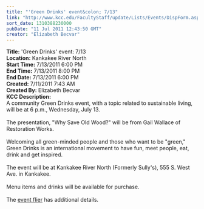 ```yaml
---
title: "'Green Drinks' event&colon; 7/13"
link: "http://www.kcc.edu/FacultyStaff/update/Lists/Events/DispForm.aspx?ID=106"
sort_date: 1310388230000
pubDate: "11 Jul 2011 12:43:50 GMT"
creator: "Elizabeth Becvar"
---
```


<div><b>Title:</b> &#39;Green Drinks&#39; event: 7/13</div>
<div><b>Location:</b> Kankakee River North</div>
<div><b>Start Time:</b> 7/13/2011 6:00 PM</div>
<div><b>End Time:</b> 7/13/2011 8:00 PM</div>
<div><b>End Date:</b> 7/13/2011 6:00 PM</div>
<div><b>Created:</b> 7/11/2011 7:43 AM</div>
<div><b>Created By:</b> Elizabeth Becvar</div>
<div><b>KCC Description:</b> <div class="ExternalClass755383712528484596A328C6C7413FAE">
<div>A community Green Drinks event, with a topic related to sustainable living, will be at 6 p.m., Wednesday, July 13.</div>
<div>    </div>
<div>The presentation, &quot;Why Save Old Wood?&quot; will be from Gail Wallace of Restoration Works.</div>
<div>    </div>
<div>Welcoming all green-minded people and those who want to be &quot;green,&quot; Green Drinks is an international movement to have fun, meet people, eat, drink and get inspired.</div>
<div>    </div>
<div>The event will be at Kankakee River North (Formerly Sully's), 555 S. West Ave. in Kankakee.</div>
<div>    </div>
<div>Menu items and drinks will be available for purchase.</div>
<div>    </div>
<div>The <a href="/Community/sustainability/resources/Documents/green-drinks-f-20110713.pdf">event flier</a> has additional details.  </div></div></div>
